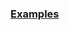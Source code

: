 
### [Examples](https://github.com/Mircea-MMXXI/azapy/blob/main/scripts/portfolios/Port_SMCR_examples.py)

```
